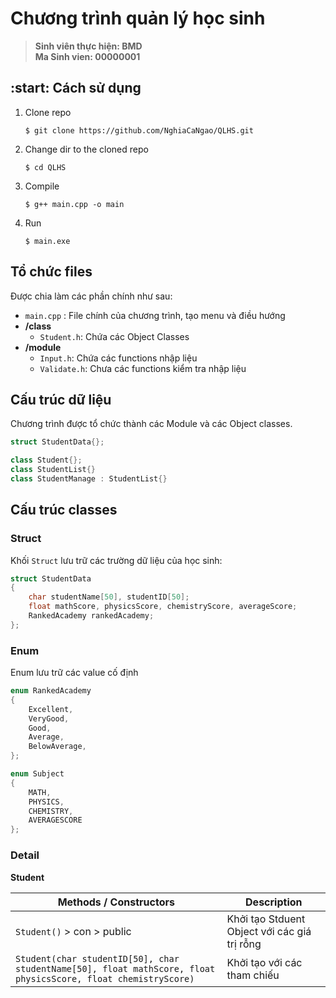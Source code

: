 # Chương trình quản lý học sinh

>**Sinh viên thực hiện: BMD**  
**Ma Sinh vien: 00000001**

## :start: Cách sử dụng
1. Clone repo
    ```shell 
    $ git clone https://github.com/NghiaCaNgao/QLHS.git
    ```
2. Change dir to the cloned repo
    ```shell 
    $ cd QLHS
    ```
3. Compile
    ```shell 
    $ g++ main.cpp -o main
    ```
4. Run 
    ```shell 
    $ main.exe
    ```
## Tổ chức files
Được chia làm các phần chính như sau:
- `main.cpp` : File chính của chương trình, tạo menu và điều hướng
- **/class**
    -  `Student.h`: Chứa các Object Classes
- **/module**
    -   `Input.h`: Chứa các functions nhập liệu
    -   `Validate.h`: Chưa các functions kiểm tra nhập liệu
## Cấu trúc dữ liệu
Chương trình được tổ chức thành các Module và các Object classes.
  ```c++
  struct StudentData{};
  ```
  ```c++
  class Student{};
  class StudentList{}
  class StudentManage : StudentList{}
  ```

## Cấu trúc classes
### Struct
Khối `Struct` lưu trữ các trường dữ liệu của học sinh:
```c++
struct StudentData
{
    char studentName[50], studentID[50];
    float mathScore, physicsScore, chemistryScore, averageScore;
    RankedAcademy rankedAcademy;
};
```

### Enum
Enum lưu trữ các value cố định
```c++
enum RankedAcademy
{
    Excellent,
    VeryGood,
    Good,
    Average,
    BelowAverage,
};

enum Subject
{
    MATH,
    PHYSICS,
    CHEMISTRY,
    AVERAGESCORE
};
```

### Detail
**Student**

| Methods / Constructors      | Description                                 |
|-----------------------------|---------------------------------------------|  
| `Student()` > con > public  | Khởi tạo Stduent Object với các giá trị rỗng |
| `Student(char studentID[50], char studentName[50], float mathScore, float physicsScore, float chemistryScore)` | Khởi tạo với các tham chiếu |